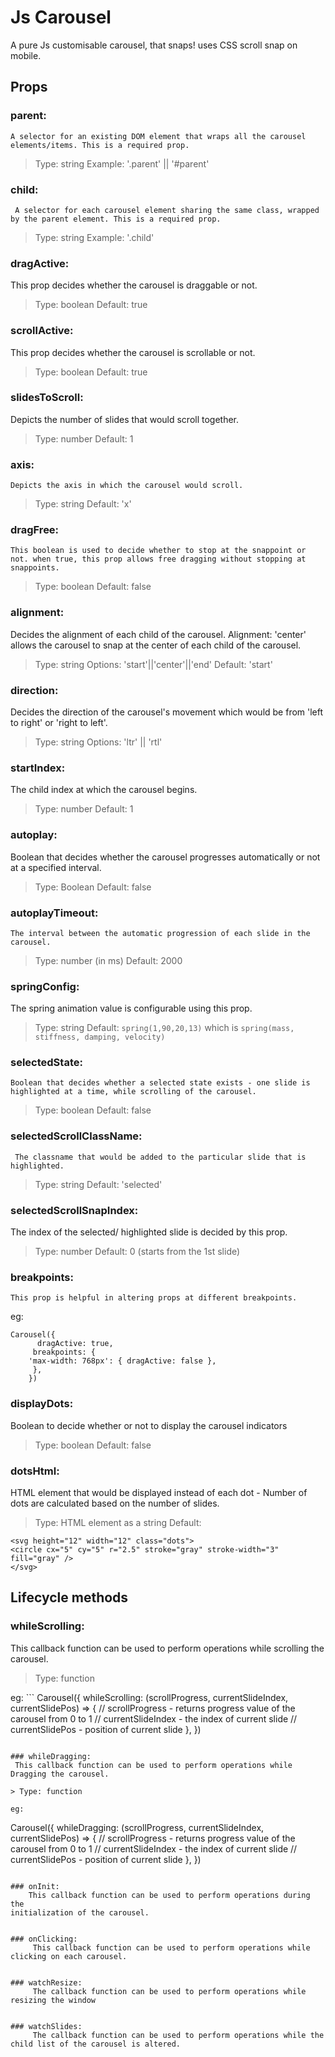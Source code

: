 # Js Carousel

A pure Js customisable carousel, that snaps! uses CSS scroll snap on mobile.

## Props

### parent:
    A selector for an existing DOM element that wraps all the carousel elements/items. This is a required prop.

> Type: string
> Example: '.parent' || '#parent'

### child: 
     A selector for each carousel element sharing the same class, wrapped by the parent element. This is a required prop.

> Type: string
> Example: '.child'

### dragActive:

This prop decides whether the carousel is draggable or not.

> Type: boolean Default: true

### scrollActive:

This prop decides whether the carousel is scrollable or not.

> Type: boolean Default: true

### slidesToScroll:

Depicts the number of slides that would scroll together.

> Type: number Default: 1

### axis:

    Depicts the axis in which the carousel would scroll.

> Type: string Default: 'x'

### dragFree:

    This boolean is used to decide whether to stop at the snappoint or not. when true, this prop allows free dragging without stopping at snappoints.

> Type: boolean Default: false

### alignment:

Decides the alignment of each child of the carousel. Alignment: 'center' allows
the carousel to snap at the center of each child of the carousel.

> Type: string Options: 'start'||'center'||'end' Default: 'start'

### direction:

Decides the direction of the carousel's movement which would be from 'left to
right' or 'right to left'.

> Type: string Options: 'ltr' || 'rtl'

### startIndex:
 The child index at which the carousel begins.

> Type: number Default: 1

### autoplay:
  Boolean that decides whether the carousel progresses automatically or not at a specified interval. 

> Type: Boolean
> Default: false

### autoplayTimeout:
    The interval between the automatic progression of each slide in the carousel. 

> Type: number (in ms)
> Default: 2000

### springConfig:
   The spring animation value is configurable using this prop. 

> Type: string
> Default: `spring(1,90,20,13)` which is `spring(mass, stiffness, damping, velocity)`

### selectedState:
    Boolean that decides whether a selected state exists - one slide is highlighted at a time, while scrolling of the carousel.

> Type: boolean
> Default: false

### selectedScrollClassName:
     The classname that would be added to the particular slide that is highlighted.

> Type: string
> Default: 'selected'

### selectedScrollSnapIndex:
   The index of the selected/ highlighted slide is decided by this prop.

> Type: number
> Default: 0 (starts from the 1st slide)


### breakpoints:
    This prop is helpful in altering props at different breakpoints. 

 eg: 
```
Carousel({
      dragActive: true, 
     breakpoints: {
    'max-width: 768px': { dragActive: false },
     },
    })
```    
### displayDots:

Boolean to decide whether or not to display the carousel indicators

> Type: boolean Default: false

### dotsHtml:

HTML element that would be displayed instead of each dot - Number of dots are
calculated based on the number of slides.

> Type: HTML element as a string Default:
 ```
<svg height="12" width="12" class="dots">
 <circle cx="5" cy="5" r="2.5" stroke="gray" stroke-width="3" fill="gray" />
</svg>
```


 ## Lifecycle methods

### whileScrolling:
  This callback function can be used to perform operations while scrolling the carousel.

> Type: function

eg: ```
 Carousel({
  whileScrolling: (scrollProgress, currentSlideIndex, currentSlidePos) => {
    // scrollProgress - returns progress value of the carousel from 0 to 1
    // currentSlideIndex - the index of current slide
    // currentSlidePos - position of current slide
  },
})

```

### whileDragging:
 This callback function can be used to perform operations while Dragging the carousel. 
 
> Type: function

eg: 
``` 
Carousel({
  whileDragging: (scrollProgress, currentSlideIndex, currentSlidePos) => {
    // scrollProgress - returns progress value of the carousel from 0 to 1
    // currentSlideIndex - the index of current slide
    // currentSlidePos - position of current slide
  },
})

```

### onInit:
    This callback function can be used to perform operations during the
initialization of the carousel.


### onClicking:
     This callback function can be used to perform operations while clicking on each carousel. 


### watchResize:
     The callback function can be used to perform operations while resizing the window


### watchSlides:
     The callback function can be used to perform operations while the child list of the carousel is altered.



